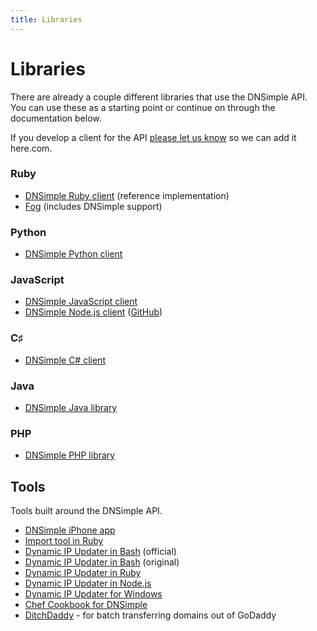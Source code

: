 ```yaml
---
title: Libraries
---
```


# Libraries

There are already a couple different libraries that use the DNSimple API. You can use these as a starting point or continue on through the documentation below.

If you develop a client for the API [please let us know](mailto:support@dnsimple.com) so we can add it here.com.


### Ruby

- [DNSimple Ruby client](https://github.com/aetrion/dnsimple-ruby) (reference implementation)
- [Fog](http://fog.io/) (includes DNSimple support)

### Python

- [DNSimple Python client](https://github.com/mikemaccana/dnsimple-python)

### JavaScript

- [DNSimple JavaScript client](https://github.com/aetrion/dnsimple-js)
- [DNSimple Node.js client](https://search.npmjs.org/#/dnsimple) ([GitHub](https://github.com/fvdm/nodejs-dnsimple))

### C♯

- [DNSimple C# client](https://github.com/anderly/dnsimple-csharp)

### Java

- [DNSimple Java library](https://github.com/milkmansrevenge/dnsimple-java)

### PHP

- [DNSimple PHP library](https://github.com/fvdm/dnsimple-php)


## Tools

Tools built around the DNSimple API.

- [DNSimple iPhone app](http://itunes.apple.com/app/dnsimple-app/id507299306?mt=8)
- [Import tool in Ruby](https://github.com/aetrion/dnsimple-importer)
- [Dynamic IP Updater in Bash](https://dnsimple.com/extras/ddns.sh.txt) (official)
- [Dynamic IP Updater in Bash](http://jasonseifer.com/2011/04/04/auto-update-ip-dnsimple) (original)
- [Dynamic IP Updater in Ruby](https://github.com/hamstarr/dyn-dnsimple)
- [Dynamic IP Updater in Node.js](https://github.com/jcarley/node-dns)
- [Dynamic IP Updater for Windows](https://github.com/dwdii/DNScymbal)
- [Chef Cookbook for DNSimple](http://community.opscode.com/cookbooks/dnsimple)
- [DitchDaddy](https://github.com/jm/ditchdaddy) - for batch transferring domains out of GoDaddy
